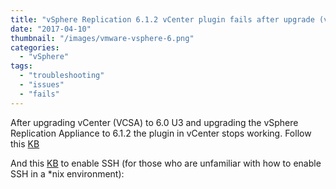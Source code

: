 ```yaml
---
title: "vSphere Replication 6.1.2 vCenter plugin fails after upgrade (vCenter 6.0 U3)"
date: "2017-04-10"
thumbnail: "/images/vmware-vsphere-6.png"
categories: 
  - "vSphere"
tags: 
  - "troubleshooting"
  - "issues"
  - "fails"
---
```


After upgrading vCenter (VCSA) to 6.0 U3 and upgrading the vSphere Replication Appliance to 6.1.2 the plugin in vCenter stops working. Follow this [KB](https://kb.vmware.com/selfservice/microsites/search.do?language=en\_US&cmd=displayKC&externalId=2149560)

And this [KB](https://kb.vmware.com/selfservice/microsites/search.do?language=en\_US&cmd=displayKC&externalId=2112307) to enable SSH (for those who are unfamiliar with how to enable SSH in a \*nix environment):


